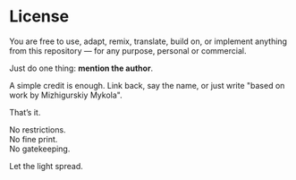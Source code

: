 # License

You are free to use, adapt, remix, translate, build on, or implement anything from this repository — for any purpose, personal or commercial.

Just do one thing: **mention the author**.

A simple credit is enough. Link back, say the name, or just write "based on work by Mizhigurskiy Mykola".

That’s it.

No restrictions.  
No fine print.  
No gatekeeping.

Let the light spread.
